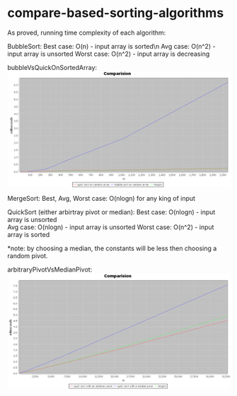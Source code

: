 # compare-based-sorting-algorithms
As proved, running time complexity of each algorithm:

BubbleSort:
Best case: O(n) - input array is sorted\n
Avg case: O(n^2) - input array is unsorted
Worst case: O(n^2) - input array is decreasing

bubbleVsQuickOnSortedArray:
![sorted](https://github.com/ofir1080/compare-based-sorting-algorithms/blob/master/sorted.PNG)

MergeSort:
Best, Avg, Worst case: O(nlogn) for any king of input

QuickSort (either arbirtray pivot or median):
Best case: O(nlogn) - input array is unsorted  
Avg case: O(nlogn) - input array is unsorted
Worst case: O(n^2) - input array is sorted

*note: by choosing a median, the constants will be less then choosing a random pivot.

arbitraryPivotVsMedianPivot:
![quickquick](https://github.com/ofir1080/compare-based-sorting-algorithms/blob/master/quickquick.PNG)
